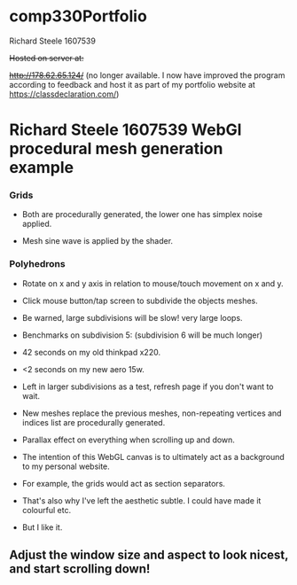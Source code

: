 # comp330Portfolio

Richard Steele 1607539

~~Hosted on server at:~~

~~http://178.62.65.124/~~
(no longer available. I now have improved the program according to feedback and host it as part of my portfolio website at https://classdeclaration.com/)


# Richard Steele 1607539 WebGl procedural mesh generation example

### Grids

* Both are procedurally generated, the lower one has simplex noise applied.

* Mesh sine wave is applied by the shader.

### Polyhedrons

* Rotate on x and y axis in relation to mouse/touch movement on x and y.

* Click mouse button/tap screen to subdivide the objects meshes.

* Be warned, large subdivisions will be slow! very large loops.

* Benchmarks on subdivision 5:  (subdivision 6 will be much longer)

* 42 seconds on my old thinkpad x220.

* <2 seconds on my new aero 15w.

* Left in larger subdivisions as a test, refresh page if you don't want to wait.

* New meshes replace the previous meshes, non-repeating vertices and indices list are procedurally generated.

* Parallax effect on everything when scrolling up and down.

* The intention of this WebGL canvas is to ultimately act as a background to my personal website.

* For example, the grids would act as section separators.

* That's also why I've left the aesthetic subtle. I could have made it colourful etc.

* But I like it.

## Adjust the window size and aspect to look nicest, and start scrolling down!
